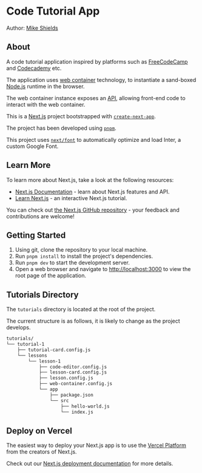 # Code Tutorial App

Author: [Mike Shields](https://github.com/mike-shields-dev)

## About

A code tutorial application inspired by platforms such as [FreeCodeCamp](https://www.freecodecamp.org/) and [Codecademy](https://www.codecademy.com/) etc.

The application uses [web container](https://webcontainers.io/) technology, to instantiate a sand-boxed [Node.js](https://nodejs.org/en) runtime in the browser.

The web container instance exposes an [API](https://webcontainers.io/api), allowing front-end code to interact with the web container.

This is a [Next.js](https://nextjs.org/) project bootstrapped with [`create-next-app`](https://github.com/vercel/next.js/tree/canary/packages/create-next-app).

The project has been developed using [`pnpm`](https://pnpm.io/).

This project uses [`next/font`](https://nextjs.org/docs/basic-features/font-optimization) to automatically optimize and load Inter, a custom Google Font.

## Learn More

To learn more about Next.js, take a look at the following resources:

- [Next.js Documentation](https://nextjs.org/docs) - learn about Next.js features and API.
- [Learn Next.js](https://nextjs.org/learn) - an interactive Next.js tutorial.

You can check out [the Next.js GitHub repository](https://github.com/vercel/next.js/) - your feedback and contributions are welcome!

## Getting Started

1. Using git, clone the repository to your local machine.
2. Run `pnpm install` to install the project's dependencies.
3. Run `pnpm dev` to start the development server.
4. Open a web browser and navigate to [http://localhost:3000](http://localhost:3000) to view the root page of the application.

## Tutorials Directory

The `tutorials` directory is located at the root of the project.

The current structure is as follows, it is likely to change as the project develops.

```bash
tutorials/
└── tutorial-1
    ├── tutorial-card.config.js
    └── lessons
        └── lesson-1
            ├── code-editor.config.js
            ├── lesson-card.config.js
            ├── lesson.config.js
            ├── web-container.config.js
            └── app
                ├── package.json
                └── src
                    ├── hello-world.js
                    └── index.js
```

## Deploy on Vercel

The easiest way to deploy your Next.js app is to use the [Vercel Platform](https://vercel.com/new?utm_medium=default-template&filter=next.js&utm_source=create-next-app&utm_campaign=create-next-app-readme) from the creators of Next.js.

Check out our [Next.js deployment documentation](https://nextjs.org/docs/deployment) for more details.
